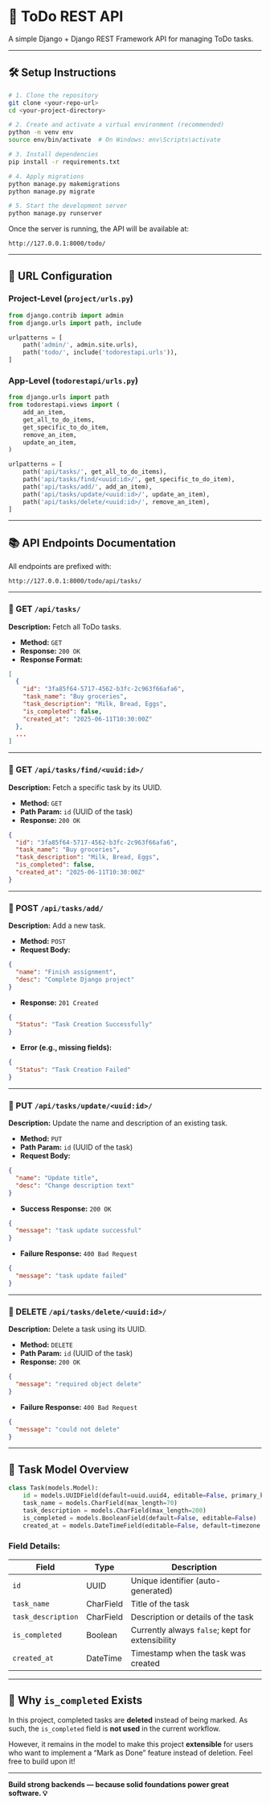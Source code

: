 # 📝 ToDo REST API

A simple Django + Django REST Framework API for managing ToDo tasks.

---

## 🛠️ Setup Instructions

```bash
# 1. Clone the repository
git clone <your-repo-url>
cd <your-project-directory>

# 2. Create and activate a virtual environment (recommended)
python -m venv env
source env/bin/activate  # On Windows: env\Scripts\activate

# 3. Install dependencies
pip install -r requirements.txt

# 4. Apply migrations
python manage.py makemigrations
python manage.py migrate

# 5. Start the development server
python manage.py runserver
```

Once the server is running, the API will be available at:

```
http://127.0.0.1:8000/todo/
```

---

## 🔗 URL Configuration

### Project-Level (`project/urls.py`)
```python
from django.contrib import admin
from django.urls import path, include

urlpatterns = [
    path('admin/', admin.site.urls),
    path('todo/', include('todorestapi.urls')),
]
```

### App-Level (`todorestapi/urls.py`)
```python
from django.urls import path
from todorestapi.views import (
    add_an_item,
    get_all_to_do_items,
    get_specific_to_do_item,
    remove_an_item,
    update_an_item,
)

urlpatterns = [
    path('api/tasks/', get_all_to_do_items),
    path('api/tasks/find/<uuid:id>/', get_specific_to_do_item),
    path('api/tasks/add/', add_an_item),
    path('api/tasks/update/<uuid:id>/', update_an_item),
    path('api/tasks/delete/<uuid:id>/', remove_an_item),
]
```

---

## 📚 API Endpoints Documentation

All endpoints are prefixed with:
```
http://127.0.0.1:8000/todo/api/tasks/
```

---

### 🔹 GET `/api/tasks/`
**Description:** Fetch all ToDo tasks.

- **Method:** `GET`
- **Response:** `200 OK`
- **Response Format:**
```json
[
  {
    "id": "3fa85f64-5717-4562-b3fc-2c963f66afa6",
    "task_name": "Buy groceries",
    "task_description": "Milk, Bread, Eggs",
    "is_completed": false,
    "created_at": "2025-06-11T10:30:00Z"
  },
  ...
]
```

---

### 🔹 GET `/api/tasks/find/<uuid:id>/`
**Description:** Fetch a specific task by its UUID.

- **Method:** `GET`
- **Path Param:** `id` (UUID of the task)
- **Response:** `200 OK`
```json
{
  "id": "3fa85f64-5717-4562-b3fc-2c963f66afa6",
  "task_name": "Buy groceries",
  "task_description": "Milk, Bread, Eggs",
  "is_completed": false,
  "created_at": "2025-06-11T10:30:00Z"
}
```

---

### 🔹 POST `/api/tasks/add/`
**Description:** Add a new task.

- **Method:** `POST`
- **Request Body:**
```json
{
  "name": "Finish assignment",
  "desc": "Complete Django project"
}
```
- **Response:** `201 Created`
```json
{
  "Status": "Task Creation Successfully"
}
```

- **Error (e.g., missing fields):**
```json
{
  "Status": "Task Creation Failed"
}
```

---

### 🔹 PUT `/api/tasks/update/<uuid:id>/`
**Description:** Update the name and description of an existing task.

- **Method:** `PUT`
- **Path Param:** `id` (UUID of the task)
- **Request Body:**
```json
{
  "name": "Update title",
  "desc": "Change description text"
}
```
- **Success Response:** `200 OK`
```json
{
  "message": "task update successful"
}
```

- **Failure Response:** `400 Bad Request`
```json
{
  "message": "task update failed"
}
```

---

### 🔹 DELETE `/api/tasks/delete/<uuid:id>/`
**Description:** Delete a task using its UUID.

- **Method:** `DELETE`
- **Path Param:** `id` (UUID of the task)
- **Response:** `200 OK`
```json
{
  "message": "required object delete"
}
```

- **Failure Response:** `400 Bad Request`
```json
{
  "message": "could not delete"
}
```

---

## 🧾 Task Model Overview

```python
class Task(models.Model):
    id = models.UUIDField(default=uuid.uuid4, editable=False, primary_key=True)
    task_name = models.CharField(max_length=70)
    task_description = models.CharField(max_length=200)
    is_completed = models.BooleanField(default=False, editable=False)
    created_at = models.DateTimeField(editable=False, default=timezone.now)
```

### Field Details:

| Field           | Type       | Description                                |
|----------------|------------|--------------------------------------------|
| `id`           | UUID       | Unique identifier (auto-generated)         |
| `task_name`    | CharField  | Title of the task                          |
| `task_description` | CharField | Description or details of the task        |
| `is_completed` | Boolean    | Currently always `false`; kept for extensibility |
| `created_at`   | DateTime   | Timestamp when the task was created        |

---

## 🧩 Why `is_completed` Exists

In this project, completed tasks are **deleted** instead of being marked. As such, the `is_completed` field is **not used** in the current workflow.

However, it remains in the model to make this project **extensible** for users who want to implement a “Mark as Done” feature instead of deletion. Feel free to build upon it!

---

**Build strong backends — because solid foundations power great software. 💡**
